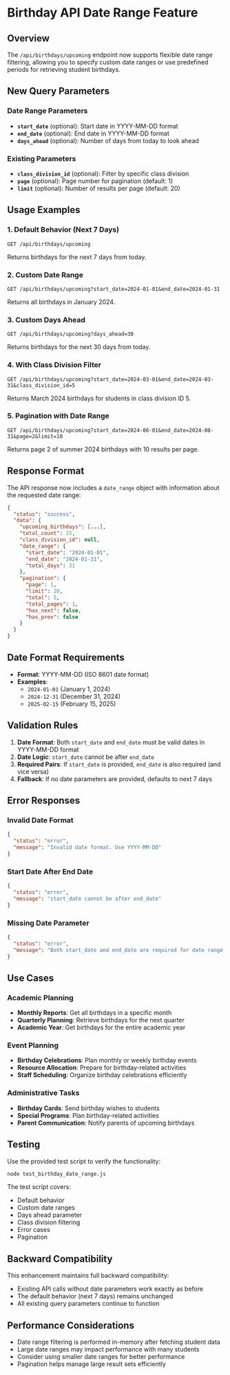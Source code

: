 # Birthday API Date Range Feature

## Overview

The `/api/birthdays/upcoming` endpoint now supports flexible date range filtering, allowing you to specify custom date ranges or use predefined periods for retrieving student birthdays.

## New Query Parameters

### Date Range Parameters

- **`start_date`** (optional): Start date in YYYY-MM-DD format
- **`end_date`** (optional): End date in YYYY-MM-DD format
- **`days_ahead`** (optional): Number of days from today to look ahead

### Existing Parameters

- **`class_division_id`** (optional): Filter by specific class division
- **`page`** (optional): Page number for pagination (default: 1)
- **`limit`** (optional): Number of results per page (default: 20)

## Usage Examples

### 1. Default Behavior (Next 7 Days)

```http
GET /api/birthdays/upcoming
```

Returns birthdays for the next 7 days from today.

### 2. Custom Date Range

```http
GET /api/birthdays/upcoming?start_date=2024-01-01&end_date=2024-01-31
```

Returns all birthdays in January 2024.

### 3. Custom Days Ahead

```http
GET /api/birthdays/upcoming?days_ahead=30
```

Returns birthdays for the next 30 days from today.

### 4. With Class Division Filter

```http
GET /api/birthdays/upcoming?start_date=2024-03-01&end_date=2024-03-31&class_division_id=5
```

Returns March 2024 birthdays for students in class division ID 5.

### 5. Pagination with Date Range

```http
GET /api/birthdays/upcoming?start_date=2024-06-01&end_date=2024-08-31&page=2&limit=10
```

Returns page 2 of summer 2024 birthdays with 10 results per page.

## Response Format

The API response now includes a `date_range` object with information about the requested date range:

```json
{
  "status": "success",
  "data": {
    "upcoming_birthdays": [...],
    "total_count": 15,
    "class_division_id": null,
    "date_range": {
      "start_date": "2024-01-01",
      "end_date": "2024-01-31",
      "total_days": 31
    },
    "pagination": {
      "page": 1,
      "limit": 20,
      "total": 5,
      "total_pages": 1,
      "has_next": false,
      "has_prev": false
    }
  }
}
```

## Date Format Requirements

- **Format**: YYYY-MM-DD (ISO 8601 date format)
- **Examples**:
  - `2024-01-01` (January 1, 2024)
  - `2024-12-31` (December 31, 2024)
  - `2025-02-15` (February 15, 2025)

## Validation Rules

1. **Date Format**: Both `start_date` and `end_date` must be valid dates in YYYY-MM-DD format
2. **Date Logic**: `start_date` cannot be after `end_date`
3. **Required Pairs**: If `start_date` is provided, `end_date` is also required (and vice versa)
4. **Fallback**: If no date parameters are provided, defaults to next 7 days

## Error Responses

### Invalid Date Format

```json
{
  "status": "error",
  "message": "Invalid date format. Use YYYY-MM-DD"
}
```

### Start Date After End Date

```json
{
  "status": "error",
  "message": "start_date cannot be after end_date"
}
```

### Missing Date Parameter

```json
{
  "status": "error",
  "message": "Both start_date and end_date are required for date range filtering"
}
```

## Use Cases

### Academic Planning

- **Monthly Reports**: Get all birthdays in a specific month
- **Quarterly Planning**: Retrieve birthdays for the next quarter
- **Academic Year**: Get birthdays for the entire academic year

### Event Planning

- **Birthday Celebrations**: Plan monthly or weekly birthday events
- **Resource Allocation**: Prepare for birthday-related activities
- **Staff Scheduling**: Organize birthday celebrations efficiently

### Administrative Tasks

- **Birthday Cards**: Send birthday wishes to students
- **Special Programs**: Plan birthday-related activities
- **Parent Communication**: Notify parents of upcoming birthdays

## Testing

Use the provided test script to verify the functionality:

```bash
node test_birthday_date_range.js
```

The test script covers:

- Default behavior
- Custom date ranges
- Days ahead parameter
- Class division filtering
- Error cases
- Pagination

## Backward Compatibility

This enhancement maintains full backward compatibility:

- Existing API calls without date parameters work exactly as before
- The default behavior (next 7 days) remains unchanged
- All existing query parameters continue to function

## Performance Considerations

- Date range filtering is performed in-memory after fetching student data
- Large date ranges may impact performance with many students
- Consider using smaller date ranges for better performance
- Pagination helps manage large result sets efficiently
